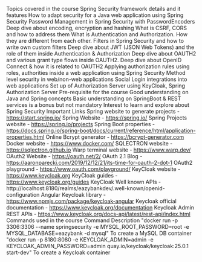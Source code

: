 Topics covered in the course
Spring Security framework details and it features
How to adapt security for a Java web application using Spring Security
Password Management in Spring Security with PasswordEncoders
Deep dive about encoding, encryption and hashing
What is CSRF, CORS and how to address them
What is Authentication and Authorization. How they are different from each other.
Filters in Spring Security and how to write own custom filters
Deep dive about JWT (JSON Web Tokens) and the role of them inside Authentication & Authorization
Deep dive about OAUTH2 and various grant type flows inside OAUTH2.
Deep dive about OpenID Connect & how it is related to OAUTH2
Applying authorization rules using roles, authorities inside a web application using Spring Security
Method level security in web/non-web applications
Social Login integrations into web applications
Set up of Authorization Server using KeyCloak, Spring Authorization Server
Pre-requisite for the course
Good understanding on Java and Spring concepts
Basic understanding on SpringBoot & REST services is a bonus but not mandatory
Interest to learn and explore about Spring Security
Important Links
Spring website to generate projects - https://start.spring.io/
Spring Website - https://spring.io/
Spring Projects website - https://spring.io/projects
Spring Boot properties - https://docs.spring.io/spring-boot/docs/current/reference/html/application-properties.html
Online Bcrypt generator - https://bcrypt-generator.com
Docker website - https://www.docker.com/
SQLECTRON website - https://sqlectron.github.io
Warp terminal website - https://www.warp.dev/
OAuth2 Website - https://oauth.net/2/
OAuth 2.1 Blog - https://aaronparecki.com/2019/12/12/21/its-time-for-oauth-2-dot-1
OAuth2 playground - https://www.oauth.com/playground/
KeyCloak website - https://www.keycloak.org
KeyCloak guides - https://www.keycloak.org/guides
KeyCloak Well known APIs - http://localhost:8180/realms/eazybankdev/.well-known/openid-configuration
Angular Keycloak library - https://www.npmjs.com/package/keycloak-angular
Keycloak official documentation - https://www.keycloak.org/documentation
Keycloak Admin REST APIs - https://www.keycloak.org/docs-api/latest/rest-api/index.html
Commands used in the course
Command	Description
"docker run -p 3306:3306 --name springsecurity -e MYSQL_ROOT_PASSWORD=root -e MYSQL_DATABASE=eazybank -d mysql"	To create a MySQL DB container
"docker run -p 8180:8080 -e KEYCLOAK_ADMIN=admin -e KEYCLOAK_ADMIN_PASSWORD=admin quay.io/keycloak/keycloak:25.0.1 start-dev"	To create a Keycloak container
